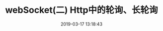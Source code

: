 ---
title: webSocket(二) Http中的轮询、长轮询
date: 2019-03-17 13:18:43
tags: [Http, Socket]
categories: [Http]
description: webSocket(二) Http中的轮询、长轮询
---